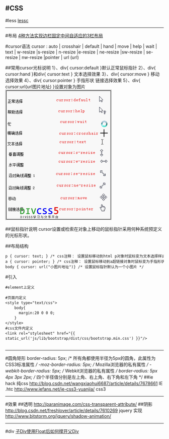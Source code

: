 #CSS
---



#less
[lessc](http://www.th7.cn/web/html-css/201308/11926.shtml)

---
#布局
[4种方法实现边栏固定中间自适应的3栏布局](https://segmentfault.com/a/1190000002664237)



#cursor语法
cursor : auto | crosshair | default | hand | move | help | wait | text | w-resize |s-resize | n-resize |e-resize | ne-resize |sw-resize | se-resize | nw-resize |pointer | url (url)

##常用cursor光标说明
1）、div{ cursor:default }默认正常鼠标指针
2）、div{ cursor:hand }和div{ cursor:text } 文本选择效果
3）、div{ cursor:move } 移动选择效果
4）、div{ cursor:pointer } 手指形状 链接选择效果
5）、div{ cursor:url(url图片地址) }设置对象为图片        
![cursor样式效果图](../Img/css-cursor.png)

##鼠标指针说明
cursor设置或检索在对象上移动的鼠标指针采用何种系统预定义的光标形状。

##布局结构
```html
p { cursor: text; } /* css注释： 设置鼠标移动到html p对象时鼠标变为文本选择样式 */
a { cursor: pointer; } /* css注释： 设置鼠标移动到a超链接对象时鼠标变为手指形状（链接选择） */
body { cursor: url("小图片地址")} /* 设置鼠标指针默认为一个小图片 */
```



#引入
```
#element上定义

#页面内定义
<style type="text/css">
    body{
      margin:20 0 0 0;
    }
</style>
#css文件内定义
<link rel="stylesheet" href="{{ static_url('js/lib/bootstrap/dist/css/bootstrap.min.css') }}"/>


```

-----
#圆角矩形
border-radius: 5px; /* 所有角都使用半径为5px的圆角，此属性为CSS3标准属性 */
-moz-border-radius: 5px; /* Mozilla浏览器的私有属性 */
-webkit-border-radius: 5px; /* Webkit浏览器的私有属性 */
border-radius: 5px 4px 3px 2px; /* 四个半径值分别是左上角、右上角、右下角和左下角 */
##ie hack
纯css http://blog.csdn.net/wangxiaohui6687/article/details/7678661
IE .htc http://www.iefans.net/ie-css3-yuanjia/
css3 

---
#效果
##透明
http://paranimage.com/css-transparent-attribute/
##阴影 
http://blog.csdn.net/freshlover/article/details/7610269
jquery 实现 http://www.bitstorm.org/jquery/shadow-animation/

---
#div
[子Div使用Float后如何撑开父Div](http://www.cnblogs.com/suntop/archive/2010/09/16/1828052.html)







